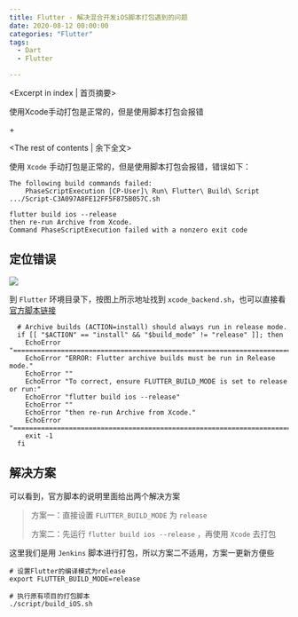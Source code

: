 ```yaml
---
title: Flutter - 解决混合开发iOS脚本打包遇到的问题
date: 2020-08-12 00:00:00
categories: "Flutter"
tags:
  - Dart
  - Flutter

---
```


<Excerpt in index | 首页摘要> 

使用Xcode手动打包是正常的，但是使用脚本打包会报错

+<!-- more -->

<The rest of contents | 余下全文>

使用 `Xcode` 手动打包是正常的，但是使用脚本打包会报错，错误如下：

```shell
The following build commands failed:
	PhaseScriptExecution [CP-User]\ Run\ Flutter\ Build\ Script .../Script-C3A097A8FE12FF5F875B057C.sh
	
flutter build ios --release
then re-run Archive from Xcode.
Command PhaseScriptExecution failed with a nonzero exit code
```



## 定位错误

![](/images/2020/08/Flutter-解决混合开发iOS脚本打包遇到的问题/01.png)

到 `Flutter` 环境目录下，按图上所示地址找到 `xcode_backend.sh`，也可以直接看 [官方脚本链接](https://github.com/flutter/flutter/blob/bcc42901ad6bb3ec644be225b5f9cd998852e0ef/packages/flutter_tools/bin/xcode_backend.sh#L90-L101)

```shell
  # Archive builds (ACTION=install) should always run in release mode.
  if [[ "$ACTION" == "install" && "$build_mode" != "release" ]]; then
    EchoError "========================================================================"
    EchoError "ERROR: Flutter archive builds must be run in Release mode."
    EchoError ""
    EchoError "To correct, ensure FLUTTER_BUILD_MODE is set to release or run:"
    EchoError "flutter build ios --release"
    EchoError ""
    EchoError "then re-run Archive from Xcode."
    EchoError "========================================================================"
    exit -1
  fi
```



## 解决方案

可以看到，官方脚本的说明里面给出两个解决方案

> 方案一：直接设置 `FLUTTER_BUILD_MODE` 为 `release`
>
> 方案二：先运行 `flutter build ios --release` ，再使用 `Xcode` 去打包

这里我们是用 `Jenkins` 脚本进行打包，所以方案二不适用，方案一更新方便些

```shell
# 设置Flutter的编译模式为release
export FLUTTER_BUILD_MODE=release

# 执行原有项目的打包脚本
./script/build_iOS.sh
```

